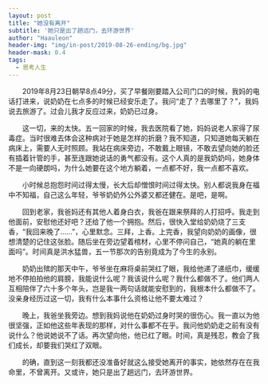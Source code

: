 ```yaml
---
layout: post
title: "她没有离开"
subtitle: '她只是出了趟远门，去环游世界'
author: "Haauleon"
header-img: "img/in-post/2019-08-26-ending/bg.jpg"
header-mask: 0.4
tags:
  - 思考人生
---
```


&emsp;&emsp;2019年8月23日朝早8点49分，买了早餐刚要踏入公司门口的时候，我妈的电话打进来，说奶奶在七点多的时候已经安乐走了。我问“走了？去哪里了？”，我妈说去旅游了。过会儿我才反应过来，奶奶已过身。           

&emsp;&emsp;这一切，来的太快。五一回家的时候，我去医院看了她，妈妈说老人家得了尿毒症。当时很难去体会这种病对于她是怎样的折磨？我不知道，只知道她每天躺在病床上，需要人无时照顾。我站在病床旁边，不敢戴上眼镜，不敢去望向她的脸还有插着针管的手，甚至连跟她说话的勇气都没有。这个人真的是我奶奶吗，她身体不是一向硬朗吗，为什么她要在这个地方躺着，一点都不好，我一点都不喜欢。          

&emsp;&emsp;小时候总抱怨时间过得太慢，长大后却憎恨时间过得太快。别人都说我身在福中不知福，自己这么年轻，爷爷奶奶外公外婆又都还健在。是吧，是啊。                               

&emsp;&emsp;回到老家，我爸妈还有其他人着身白衣，我爸在跟来祭拜的人打招呼。我走到他面前，安慰他还好吧？还给了他一个拥抱。然后，很快入堂给奶奶烧了三支香，“我回来晚了……”，心里默念。三拜，上香。上完香，我望向奶奶的画像，很想清楚的记住这张脸。随后坐在旁边望着棺材，心里不停问自己，“她真的躺在里面吗”。时间真是洪水猛兽，五一节那次的告别竟成为了今生的永别。                    

&emsp;&emsp;奶奶出殡的那天中午，爷爷坐在麻将桌前哭红了眼，我给他递了递纸巾，缓缓地不停拍拍他的肩膀，我能说什么呢？我该说什么呢？我什么都做不了。他们两人互相陪伴了六十多个年头，岂是我一两句话就能安慰到的，我根本什么都做不了。没亲身经历过这一切，我有什么本事什么资格让他不要太难过？                                               

&emsp;&emsp;晚上，我爸坐我旁边。想到我妈说他在奶奶过身时哭的很伤心。我一直以为他很坚强，正如他这些年表现的那样，对什么事都不在乎。我问他奶奶走之前有没有说什么？他说她说不了话。再次望向他，他已红了眼。时间，真是残忍，教会了我们成长，却要我们哭红了双眼。                                          

&emsp;&emsp;的确，直到这一刻我都还没准备好就这么接受她离开的事实，她依然存在在我命里，不曾离开。又或许，她只是出了趟远门，去环游世界。